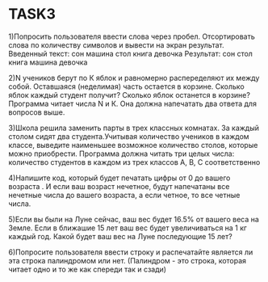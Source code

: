# TASK3
1)Попросить пользователя ввести слова через пробел. Отсортировать слова по количеству
символов и вывести на экран результат.
  Введенный текст: сон машина стол книга девочка
  Результат: сон стол книга машина девочка

2)N учеников берут по К яблок и равномерно распеределяют их между собой.
Оставшаяся (неделимая) часть остается в корзине. Сколько яблок каждый студент получит?
Сколько яблок останется в корзине? Программа читает числа N и К. Она должна напечатать 
два ответа для вопросов выше.

3)Школа решила заменить парты в трех классных комнатах. За каждый столом 
сидят два студента.Учитывая количество учеников в каждом классе, выведите 
наименьшее возможное количество столов, которые можно приобрести. Программа должна читать 
три целых числа: количество студентов в каждом из трех классов A, B, C соответственно

4)Напишите код, который будет печатать цифры от 0 до вашего возраста .
И если ваш возраст нечетное, будут напечатаны все нечетные числа до вашего возраста, а 
если четное, то все четные числа.

5)Если вы были на Луне сейчас, ваш вес будет 16.5% от вашего веса на Земле.
Если в ближашие 15 лет ваш вес будет увеличиваться на 1 кг каждый год.
Какой будет ваш вес на Луне последующие 15 лет?

6)Попросите пользователя ввести строку и распечатайте является ли эта
строка палиндромом или нет. (Палиндром - это строка, которая читает одно 
и то же как спереди так и сзади)
